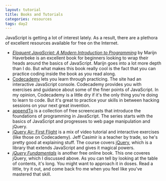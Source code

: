```yaml
---
layout: tutorial
title: Books and Tutorials
categories: resources
tags: day2
---
```


JavaScript is getting a lot of interest lately. As a result, there are a plethora of excellent resources available for free on the Internet.

* [_Eloquent JavaScript: A Modern Introduction to Programming_][eloquent] by Marijn Haverbeke is an excellent book for beginners looking to wrap their heads around the basics of JavaScript. Marijn goes into a lot more depth than I do. But what makes this book really cool is the fact that you can practice coding inside the book as you read along.
* [Codecademy][Codecademy] lets you learn through practicing. The site had an interactive JavaScript console. Codecademy provides you with exercises and guidance about some of the finer points of JavaScript. In my opinion, Codecademy is a little dry if it's the only thing you're doing to learn to code. But it's great to practice your skills in between hacking sessions on your next great invention.
* [appendTo][apto] is a collection of free screencasts that introduce the foundations of programming in JavaScript. The series starts with the basics of JavaScript and progresses to web page manipulation and jQuery.
* [jQuery Air: First Flight][jqair] is a mix of video tutorial and interactive exercises (like those on Codecademy). Jeff Casimir is a teacher by trade, so he's pretty good at explaining stuff. The course covers [jQuery][], which is a library that extends JavaScript and gives it magical powers.
* [_jQuery Fundamentals_][jqfun] is another free online book. This one coveres jQuery, which I discussed above. As you can tell by looking at the table of contents, it's long. You might want to approach it in doses. Read a little, try it out, and come back fro me when you feel like you've mastered that skill.

[eloquent]: http://eloquentjavascript.net/ "Eloquent JavaScript: A Modern Introduction to Programming"
[jqair]: http://www.codeschool.com/courses/jquery-air-first-flight "jQuery Air: First Flight - Code School"
[Codecademy]: http://www.codecademy.com/#!/exercises/0 "Learn to code | Codecademy"
[jqfun]: http://jqfundamentals.com/ "jQuery Fundamentals"
[jQuery]: http://jquery.com "jQuery"
[apto]: http://learn.appendto.com/ "appendTo"